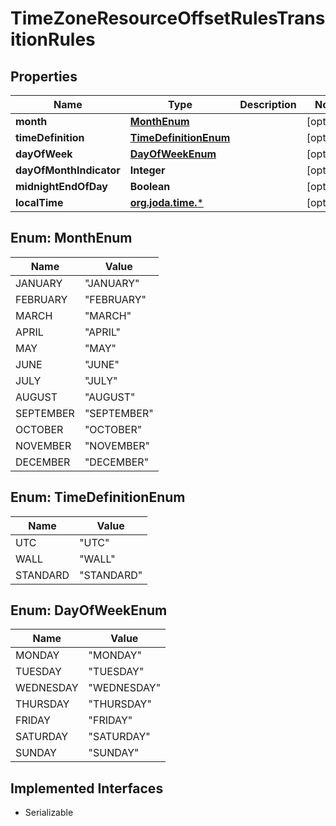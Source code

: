 

# TimeZoneResourceOffsetRulesTransitionRules

## Properties

Name | Type | Description | Notes
------------ | ------------- | ------------- | -------------
**month** | [**MonthEnum**](#MonthEnum) |  |  [optional]
**timeDefinition** | [**TimeDefinitionEnum**](#TimeDefinitionEnum) |  |  [optional]
**dayOfWeek** | [**DayOfWeekEnum**](#DayOfWeekEnum) |  |  [optional]
**dayOfMonthIndicator** | **Integer** |  |  [optional]
**midnightEndOfDay** | **Boolean** |  |  [optional]
**localTime** | [**org.joda.time.***](org.joda.time.*.md) |  |  [optional]



## Enum: MonthEnum

Name | Value
---- | -----
JANUARY | &quot;JANUARY&quot;
FEBRUARY | &quot;FEBRUARY&quot;
MARCH | &quot;MARCH&quot;
APRIL | &quot;APRIL&quot;
MAY | &quot;MAY&quot;
JUNE | &quot;JUNE&quot;
JULY | &quot;JULY&quot;
AUGUST | &quot;AUGUST&quot;
SEPTEMBER | &quot;SEPTEMBER&quot;
OCTOBER | &quot;OCTOBER&quot;
NOVEMBER | &quot;NOVEMBER&quot;
DECEMBER | &quot;DECEMBER&quot;



## Enum: TimeDefinitionEnum

Name | Value
---- | -----
UTC | &quot;UTC&quot;
WALL | &quot;WALL&quot;
STANDARD | &quot;STANDARD&quot;



## Enum: DayOfWeekEnum

Name | Value
---- | -----
MONDAY | &quot;MONDAY&quot;
TUESDAY | &quot;TUESDAY&quot;
WEDNESDAY | &quot;WEDNESDAY&quot;
THURSDAY | &quot;THURSDAY&quot;
FRIDAY | &quot;FRIDAY&quot;
SATURDAY | &quot;SATURDAY&quot;
SUNDAY | &quot;SUNDAY&quot;


## Implemented Interfaces

* Serializable


